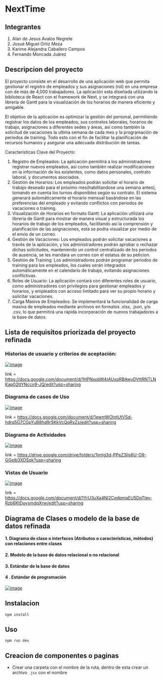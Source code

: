 # NextTime

## Integrantes
1. Alan de Jesus Avalos Negrete
2. Josué Miguel Ortiz Meza
3. Karime Alejandra Caballero Campos
4. Fernando Moncada Juárez


## Descripcion del proyecto 
El proyecto consiste en el desarrollo de una aplicación web que permita gestionar el registro de empleados y sus asignaciones (rol) en una empresa con de más de 4,000 trabajadores. La aplicación esta diseñada utilizando la biblioteca de React con el framework de Next, y se integrará con una librería de Gantt para la visualización de los horarios de manera eficiente y amigable.

El objetivo de la aplicación es optimizar la gestión del personal, permitiendo registrar los datos de los empleados, sus contratos laborales, horarios de trabajo, asignaciones a diferentes sedes y áreas, así como también la solicitud de vacaciones la ultima semana de cada mes y la programación de periodos de training. Todo esto con el fin de facilitar la planificación de recursos humanos y asegurar una adecuada distribución de tareas.

Características Clave del Proyecto:

1. Registro de Empleados: La aplicación permitirá a los administradores registrar nuevos empleados, así como también realizar modificaciones en la información de los existentes, como datos personales, contrato laboral, y documentos asociados.
2. Gestión de Horarios: Los empleados podrán solicitar el horario de trabajo deseado para el próximo mes(habilitandose una semana antes), tomando en cuenta los turnos disponibles según su contrato. El sistema generará automáticamente el horario mensual basándose en las preferencias del empleado y evitando conflictos con periodos de vacaciones o training.
3. Visualización de Horarios en formato Gantt: La aplicación utilizará una librería de Gantt para mostrar de manera visual y estructurada los horarios de trabajo de los empleados, facilitando así la comprensión y planificación de las asignaciones, esta se podra visualizar por medio de el envio de un correo.
4. Gestión de Vacaciones: Los empleados podrán solicitar vacaciones a través de la aplicación, y los administradores podrán aprobar o rechazar dichas solicitudes, manteniendo un control centralizado de los periodos de ausencia, se les mandara un correo con el estatus de su peticion.
5. Gestión de Training: Los administradores podrán programar periodos de training para los empleados, los cuales serán integrados automáticamente en el calendario de trabajo, evitando asignaciones conflictivas.
6. Roles de Usuario: La aplicación contará con diferentes roles de usuario, como administradores con privilegios para gestionar empleados y horarios, y empleados con acceso limitado para ver su propio horario y solicitar vacaciones.
7. Carga Masiva de Empleados: Se implementará la funcionalidad de carga masiva de empleados mediante archivos en formatos .xlsx, .json, y/o .csv, lo que permitirá una rápida incorporación de nuevos trabajadores a la base de datos.

## Lista de requisitos priorizada del proyecto refinada


### Historias de usuario y criterios de aceptación:

[![image](https://github.com/aalan-aavalos/next-time00/assets/137373510/73776d8a-e1b5-435d-a6c3-cb095630aaa2)](https://docs.google.com/document/d/1HPNxobW4rAUxpRBAwvDVttRNTLNKap02ttYNccn9-JQ/edit?usp=sharing)

link = https://docs.google.com/document/d/1HPNxobW4rAUxpRBAwvDVttRNTLNKap02ttYNccn9-JQ/edit?usp=sharing
### Diagrama de casos de Uso 
[![image](https://github.com/aalan-aavalos/next-time00/assets/137373510/5da9c4c2-2921-4bf7-8ca7-ac5ac041d85d)](https://docs.google.com/document/d/1ewmWOIntUtVSd-hdrq5G7CGpYuB8hd9r5KkVcQqRxZs/edit?usp=sharing)

link = https://docs.google.com/document/d/1ewmWOIntUtVSd-hdrq5G7CGpYuB8hd9r5KkVcQqRxZs/edit?usp=sharing 

### Diagrama de Actividades 
[![image](https://github.com/aalan-aavalos/next-time00/assets/137373510/0ad8cc48-e436-4428-b6ef-a3cf5a36f8a2)](https://drive.google.com/drive/folders/1jmtg3d-PPeZ3Ils6U-O9-GGelb3XDSqk?usp=sharing)



link = https://drive.google.com/drive/folders/1jmtg3d-PPeZ3Ils6U-O9-GGelb3XDSqk?usp=sharing
### Vistas de Usuario 

[![image](https://github.com/aalan-aavalos/next-time00/assets/137373510/5f2734a5-4aac-4166-9a8f-ba1d5af97eda)](https://docs.google.com/document/d/1YrU3uXa4NI2CqdpmaEU5DpTIev-Rzb6KtDuysmdqXrw/edit?usp=sharing)

link = https://docs.google.com/document/d/1YrU3uXa4NI2CqdpmaEU5DpTIev-Rzb6KtDuysmdqXrw/edit?usp=sharing

## Diagrama de Clases o modelo de la base de datos refinada


#### 1. Diagrama de clase o interfaces (Atributos o características, métodos) con relaciones entre clases 
#### 2. Modelo de la base de datos relacional o no relacional
#### 3. Estándar de la base de datos
#### 4 . Estándar de programación

[![image](https://github.com/aalan-aavalos/next-time00/assets/137373510/833f3a6a-6173-43a9-819d-58b0ebe24381)](https://docs.google.com/document/d/1ZXpi4wHfdCOIrhPTsFtNnE1EwB2f49Evh99Cj0NlXzs/edit?usp=sharing)


## Instalacion
 `npm install`
## Uso
 `npm run dev`
 ## Creacion de componentes o paginas
 - Crear una carpeta con el nombre de la ruta, dentro de esta crear un archivo `.jsx` con el nombre
 
